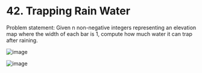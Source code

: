# 42. Trapping Rain Water

Problem statement: Given n non-negative integers representing an elevation map where the width of each bar is 1, compute how much water it can trap after raining.

![image](https://github.com/aryanv175/leetcode-daily/assets/91381804/b1f47129-7caa-42c0-9610-8faceabf6450)

![image](https://github.com/aryanv175/leetcode-daily/assets/91381804/8bd9331a-a9d5-4e72-9108-8f2be7f40efd)
